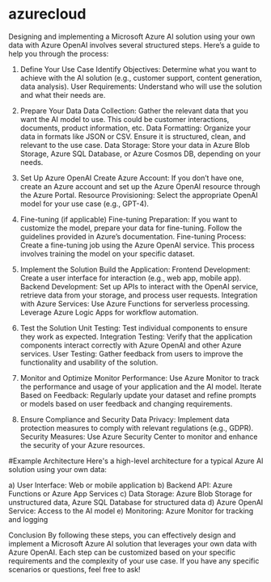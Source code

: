 # azurecloud

Designing and implementing a Microsoft Azure AI solution using your own data with Azure OpenAI involves several structured steps. Here’s a guide to help you through the process:

1. Define Your Use Case
Identify Objectives: Determine what you want to achieve with the AI solution (e.g., customer support, content generation, data analysis).
User Requirements: Understand who will use the solution and what their needs are.

2. Prepare Your Data
Data Collection: Gather the relevant data that you want the AI model to use. This could be customer interactions, documents, product information, etc.
Data Formatting: Organize your data in formats like JSON or CSV. Ensure it is structured, clean, and relevant to the use case.
Data Storage: Store your data in Azure Blob Storage, Azure SQL Database, or Azure Cosmos DB, depending on your needs.

3. Set Up Azure OpenAI
Create Azure Account: If you don’t have one, create an Azure account and set up the Azure OpenAI resource through the Azure Portal.
Resource Provisioning: Select the appropriate OpenAI model for your use case (e.g., GPT-4).

4. Fine-tuning (if applicable)
Fine-tuning Preparation: If you want to customize the model, prepare your data for fine-tuning. Follow the guidelines provided in Azure’s documentation.
Fine-tuning Process: Create a fine-tuning job using the Azure OpenAI service. This process involves training the model on your specific dataset.

5. Implement the Solution
Build the Application:
Frontend Development: Create a user interface for interaction (e.g., web app, mobile app).
Backend Development: Set up APIs to interact with the OpenAI service, retrieve data from your storage, and process user requests.
Integration with Azure Services:
Use Azure Functions for serverless processing.
Leverage Azure Logic Apps for workflow automation.

6. Test the Solution
Unit Testing: Test individual components to ensure they work as expected.
Integration Testing: Verify that the application components interact correctly with Azure OpenAI and other Azure services.
User Testing: Gather feedback from users to improve the functionality and usability of the solution.

7. Monitor and Optimize
Monitor Performance: Use Azure Monitor to track the performance and usage of your application and the AI model.
Iterate Based on Feedback: Regularly update your dataset and refine prompts or models based on user feedback and changing requirements.

8. Ensure Compliance and Security
Data Privacy: Implement data protection measures to comply with relevant regulations (e.g., GDPR).
Security Measures: Use Azure Security Center to monitor and enhance the security of your Azure resources.

#Example Architecture
  Here's a high-level architecture for a typical Azure AI solution using your own data:

a) User Interface: Web or mobile application
b) Backend API: Azure Functions or Azure App Services
c) Data Storage: Azure Blob Storage for unstructured data, Azure SQL Database for structured data
d) Azure OpenAI Service: Access to the AI model
e) Monitoring: Azure Monitor for tracking and logging

Conclusion
By following these steps, you can effectively design and implement a Microsoft Azure AI solution that leverages your own data with Azure OpenAI. Each step can be customized based on your specific requirements and the complexity of your use case. If you have any specific scenarios or questions, feel free to ask!
